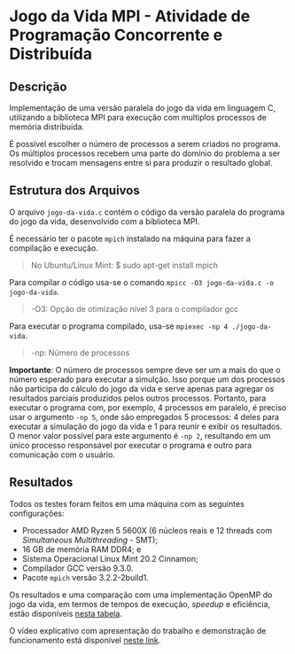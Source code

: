 # Jogo da Vida MPI - Atividade de Programação Concorrente e Distribuída

## Descrição
Implementação de uma versão paralela do jogo da vida em linguagem C, utilizando a biblioteca MPI para execução com multiplos processos de memória distribuída.

É possível escolher o número de processos a serem criados no programa. Os múltiplos processos recebem uma parte do domínio do problema a ser resolvido e trocam mensagens entre si para produzir o resultado global.

## Estrutura dos Arquivos
O arquivo `jogo-da-vida.c` contém o código da versão paralela do programa do jogo da vida, desenvolvido com a biblioteca MPI.

É necessário ter o pacote `mpich` instalado na máquina para fazer a compilação e execução.
> No Ubuntu/Linux Mint: $ sudo apt-get install mpich

Para compilar o código usa-se o comando `mpicc -O3 jogo-da-vida.c -o jogo-da-vida`.
> -O3: Opção de otimização nível 3 para o compilador gcc

Para executar o programa compilado, usa-se `mpiexec -np 4 ./jogo-da-vida`. 
> -np: Número de processos

**Importante**: O número de processos sempre deve ser um a mais do que o número esperado para executar a simulção. Isso porque um dos processos não participa do cálculo do jogo da vida e serve apenas para agregar os resultados parciais produzidos pelos outros processos. Portanto, para executar o programa com, por exemplo, 4 processos em paralelo, é preciso usar o argumento `-np 5`, onde são empregados 5 processos: 4 deles para executar a simulação do jogo da vida e 1 para reunir e exibir os resultados. O menor valor possível para este argumento é `-np 2`, resultando em um único processo responsável por executar o programa e outro para comunicação com o usuário.

## Resultados
Todos os testes foram feitos em uma máquina com as seguintes configurações:

* Processador AMD Ryzen 5 5600X (6 núcleos reais e 12 threads com *Simultaneous Multithreading* - SMT);
* 16 GB de memória RAM DDR4; e
* Sistema Operacional Linux Mint 20.2 Cinnamon;
* Compilador GCC versão 9.3.0.
* Pacote `mpich` versão 3.2.2-2build1.

Os resultados e uma comparação com uma implementação OpenMP do jogo da vida, em termos de tempos de execução, *speedup* e eficiência, estão disponíveis [nesta tabela](https://docs.google.com/spreadsheets/d/1P5irgyL75FzMT8lc6uDxMPpiI4kLS472xhsHGUy-6-g/edit?usp=sharing).

O vídeo explicativo com apresentação do trabalho e demonstração de funcionamento está disponível [neste link](https://drive.google.com/file/d/1rSTXhJhExcR-xfVIdphZmaSmazEYFAf4/view?usp=sharing).
